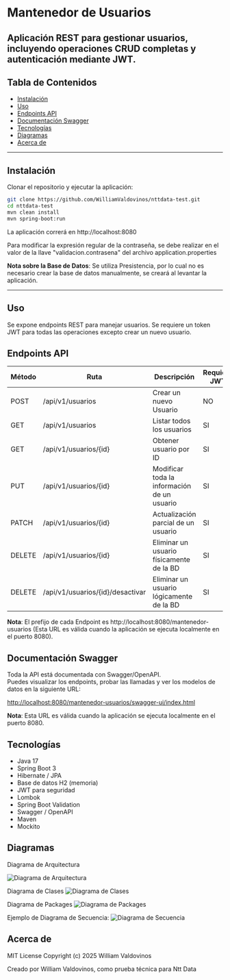 
# Mantenedor de Usuarios

Aplicación REST para gestionar usuarios, incluyendo operaciones CRUD completas y autenticación mediante JWT.
---

## Tabla de Contenidos

- [Instalación](#instalación)
- [Uso](#uso)
- [Endpoints API](#endpoints-api)
- [Documentación Swagger](#documentación-swagger)
- [Tecnologías](#tecnologías)
- [Diagramas](#diagramas)
- [Acerca de](#acerca-de)


---

## Instalación 

Clonar el repositorio y ejecutar la aplicación:

```bash
git clone https://github.com/WilliamValdovinos/nttdata-test.git
cd nttdata-test
mvn clean install
mvn spring-boot:run
```
La aplicación correrá en http://localhost:8080

Para modificar la expresión regular de la contraseña, se debe realizar en el valor de la llave "validacion.contrasena" del archivo application.properties

**Nota sobre la Base de Datos**: Se utiliza Presistencia, por lo cual no es necesario crear la base de datos manualmente, se creará al levantar la aplicación.

---
## Uso

Se expone endpoints REST para manejar usuarios. Se requiere un token JWT para todas las operaciones excepto crear un nuevo usuario.

## Endpoints API

|Método | Ruta                | Descripción                     | Requiere JWT|
|-------|---------------------|--------------------------------------------|--|
|POST   |/api/v1/usuarios    | Crear un nuevo Usuario                      |NO|
|GET	|/api/v1/usuarios	  |Listar todos los usuarios                   |SI|
|GET	|/api/v1/usuarios/{id}|	Obtener usuario por ID                     |SI|
|PUT	|/api/v1/usuarios/{id}|	Modificar toda la información de un usuario|SI|
|PATCH	|/api/v1/usuarios/{id}|	Actualización parcial de un usuario	       |SI|
|DELETE	|/api/v1/usuarios/{id}|	Eliminar un usuario físicamente de la BD   |SI|
|DELETE	|/api/v1/usuarios/{id}/desactivar|	Eliminar un usuario	lógicamente de la BD|SI|

**Nota**: El prefijo de cada Endpoint es http://localhost:8080/mantenedor-usuarios
(Esta URL es válida cuando la aplicación se ejecuta localmente en el puerto 8080).


## Documentación Swagger
Toda la API está documentada con Swagger/OpenAPI.  
Puedes visualizar los endpoints, probar las llamadas y ver los modelos de datos en la siguiente URL:

[http://localhost:8080/mantenedor-usuarios/swagger-ui/index.html](http://localhost:8080/mantenedor-usuarios/swagger-ui/index.html)

**Nota**: Esta URL es válida cuando la aplicación se ejecuta localmente en el puerto 8080.

## Tecnologías

* Java 17
* Spring Boot 3
* Hibernate / JPA
* Base de datos H2 (memoria)
* JWT para seguridad
* Lombok
* Spring Boot Validation
* Swagger / OpenAPI
* Maven
* Mockito

## Diagramas

Diagrama de Arquitectura

![Diagrama de Arquitectura](https://www.plantuml.com/plantuml/png/VPF1Rjim38RlUWgYf_XGzBx3K7TRjnR3PiJkQSY1bJb3g28w4frX6FPKUOIysEWaWx1CAM3O0Cd_a_G9las2KQQrD-B44zHnCpaXArD4w0ayGij-icw_2yO4rjBLE-ye2C7YFh9-Gmytq72IDORg2duPW6zFQSBe6EvTGByol_z6wz4xYmSQj6DqOO0xPZccz1dHlk0mhw7aoDvJFFOoCtTMMbSov5HBSUiidKTEvOVrwF_FB6dav8JZp_DOxfHMibDqaZEFF-H9t8clipqAFcFIqJjzpohVet3wrq-23fyzhUPIHvw-SyWrXPnvXElhjoKFy0O-TLq3IzfCb0GMomzj1tNpK9dIj5AAQXJpURyRd3tSVA21hMDJd5H4IPCIQcifCIXYFYui7fkwCgNHZCWUBWqMx5pSLxuAtSr72XGntcpHknuZ2BzGCAzRoRwprpHoIAIdQRz-gOovfT3F_ymV)

Diagrama de Clases
![Diagrama de Clases](https://www.plantuml.com/plantuml/png/dLJjRjim3Fplfz3F16jV80YCOkb-R6YHOaqUW97eZ9ii6XATBIZsxhDhsQdbfDcM7_aude_CyQIx8E2bBcscBOIWjg46J_p92SbHlMIgUTqgCcgXdiMJsqV4SRdpcAAQlKUUeauy17IGLWGj5kmuD8K72hBST43idqTQWVeRh3o29dODzHu4tvOUsL11-b9vQuLAVk0z9LNX7-ZIcK0B7RX1TymMmMM_i-XDFznrS-eIFQUeK7N2UjN1yMVq1z8OLJ-e00USrLrjCLxBN2L0VAIk30ZEoFHDRjI_2LJWXS1kfpeQoXrnMAX7g9OzkDvzHotv9JM35aSoyvEfaLAGCn-Fdqr2MbT2xC0kHxBvwA7LQzHcNUB-vk7Ky5MRIhOM_U3vlYaOyE_O_XL3nIvWX_GjMhJ6872_MVTJbZ6JFdB-Posfr1DuJM2lRkRAOj1IIGvyudhotzxeTHzvFYmsl1wIHE5yCqj11XF2R1vF-ldLyaxGOSz-Ofz68sanxFJBJzaAsTCcMnaGtBGdV1gI-2sI3s3936Hftoz7Te-oia1bc18xl1sAdA0lGACQ4b9n865_LFXBq9bcv0fEwDYEcoYQlvoBV5UBT-tytS1FetvxcoStJZR-6Hd9rDb8k-Kaj-4vbRYKx0wTgKlx1m00)

Diagrama de Packages
![Diagrama de Packages](https://www.plantuml.com/plantuml/png/ZP7TQiCm38Nl_HIc3v1dA7GRR3U3_h1hpL6Ac685MTuee-y-D_DImWgDxdJEuPCvNYS3jTop6o1ym17zAd0JpLemQ7g8XX5RqIP8D1Lcr9N_Te4X9Nz86PHaCrdkxEvn4ked1Rn0g8ZQGS0_qExNSxxCXA5-u4lQZpCxNFFF9J7QvmNt5GT9PAAdcq_OJlO25aOZErtxs2DZ9r4UHtrUKjMM51Ioph0lN_P4RAZN_M34TTlL_4PYHySglk5xtUyVR4t-VUaMqv0n6JpiNmjYZR7DFVy0)

Ejemplo de Diagrama de Secuencia:
![Diagrama de Secuencia](https://www.plantuml.com/plantuml/png/TTB1QWGX30RWkq-HOqjPfjjZ3sLXslEMxlG1mXYAO7M8KPYthqC53rbFekJ_YCPB4cJ9lzxWAf5Xzew2a6ahdDxWEsLa5-SOXAFtnF0AdzVR0XDkRYhdAVyNf8Dm1OLqn1YjTFf6NDnArVsfUulyqCX7HRRIvlLenxveYyb9vBrw2GjfJ9SQ7JxTwwyTV0HniXjBOr5tE7ZA4QblhC87sGPLePVdCynCDMhXgJUKjan9y7svDdmmeGi5U_o3Fm00)


## Acerca de
MIT License Copyright (c) 2025 William Valdovinos

Creado por William Valdovinos, como prueba técnica para Ntt Data
